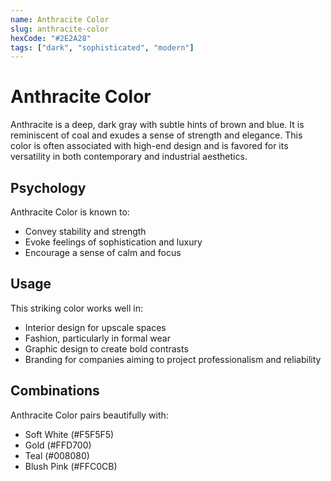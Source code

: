 ```yaml
---
name: Anthracite Color
slug: anthracite-color
hexCode: "#2E2A28"
tags: ["dark", "sophisticated", "modern"]
---
```


# Anthracite Color

Anthracite is a deep, dark gray with subtle hints of brown and blue. It is reminiscent of coal and exudes a sense of strength and elegance. This color is often associated with high-end design and is favored for its versatility in both contemporary and industrial aesthetics.

## Psychology

Anthracite Color is known to:
- Convey stability and strength
- Evoke feelings of sophistication and luxury
- Encourage a sense of calm and focus

## Usage

This striking color works well in:
- Interior design for upscale spaces
- Fashion, particularly in formal wear
- Graphic design to create bold contrasts
- Branding for companies aiming to project professionalism and reliability

## Combinations

Anthracite Color pairs beautifully with:
- Soft White (#F5F5F5)
- Gold (#FFD700)
- Teal (#008080)
- Blush Pink (#FFC0CB)